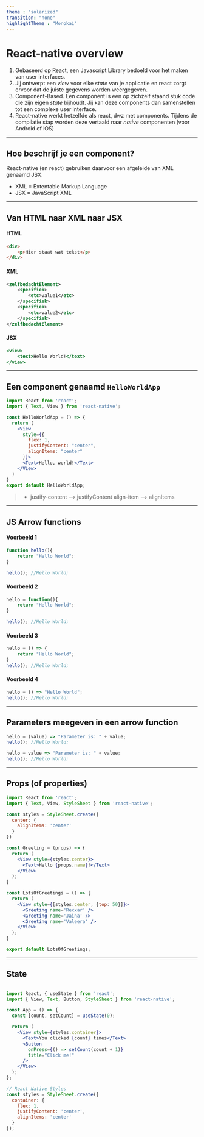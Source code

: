 ```yaml
---
theme : "solarized"
transition: "none"
highlightTheme : "Monokai"
---
```


# React-native overview

1. Gebaseerd op React, een Javascript Library bedoeld voor het maken van user interfaces.
2. Jij ontwerpt een _view_ voor elke _state_ van je applicatie en react zorgt ervoor dat de juiste gegevens worden weergegeven.
3. Component-Based. Een component is een op zichzelf staand stuk code die zijn eigen _state_ bijhoudt. Jij kan deze components dan samenstellen tot een complexe user interface.
4. React-native werkt hetzelfde als react, dwz met components. Tijdens de compilatie stap worden deze vertaald naar _native_ componenten (voor Android of iOS)

---

## Hoe beschrijf je een component?

React-native (en react) gebruiken daarvoor een afgeleide van XML genaamd JSX. 
* XML = Extentable Markup Language
* JSX = JavaScript XML

---

## Van HTML naar XML naar JSX
#### HTML
```html
<div>
    <p>Hier staat wat tekst</p>
</div>
```
#### XML
```xml
<zelfbedachtElement>
    <specifiek>
        <etc>value1</etc>
    </specifiek>
    <specifiek>
        <etc>value2</etc>
    </specifiek>
</zelfbedachtElement>
```

#### JSX
```jsx
<view>
    <text>Hello World!</text>
</view>
```

---

## Een component genaamd `HelloWorldApp`
```jsx
import React from 'react';          
import { Text, View } from 'react-native';

const HelloWorldApp = () => {
  return (
    <View
      style={{
        flex: 1,
        justifyContent: "center",
        alignItems: "center"
      }}>
      <Text>Hello, world!</Text>
    </View>
  )
}
export default HelloWorldApp;
```
> * justify-content --> justifyContent align-item --> alignItems

---

## JS Arrow functions
#### Voorbeeld 1
```js
function hello(){
    return "Hello World";
}

hello(); //Hello World;
```
#### Voorbeeld 2
```js
hello = function(){
    return "Hello World";
}

hello(); //Hello World;
```
#### Voorbeeld 3
```js
hello = () => {
    return "Hello World";
}
hello(); //Hello World;
```

#### Voorbeeld 4
```js
hello = () => "Hello World";
hello(); //Hello World;
```

---


## Parameters meegeven in een arrow function
```js
hello = (value) => "Parameter is: " + value;
hello(); //Hello World;
```
```js
hello = value => "Parameter is: " + value;
hello(); //Hello World;
```

---

## Props (of properties)

```jsx
import React from 'react';
import { Text, View, StyleSheet } from 'react-native';

const styles = StyleSheet.create({
  center: {
    alignItems: 'center'
  }
})

const Greeting = (props) => {
  return (
    <View style={styles.center}>
      <Text>Hello {props.name}!</Text>
    </View>
  );
}

const LotsOfGreetings = () => {
  return (
    <View style={[styles.center, {top: 50}]}>
      <Greeting name='Rexxar' />
      <Greeting name='Jaina' />
      <Greeting name='Valeera' />
    </View>
  );
}

export default LotsOfGreetings;
```
---

## State

```jsx

import React, { useState } from 'react';
import { View, Text, Button, StyleSheet } from 'react-native';

const App = () => {
  const [count, setCount] = useState(0);

  return (
    <View style={styles.container}>
      <Text>You clicked {count} times</Text>
      <Button
        onPress={() => setCount(count + 1)}
        title="Click me!"
      />
    </View>
  );
};

// React Native Styles
const styles = StyleSheet.create({
  container: {
    flex: 1,
    justifyContent: 'center',
    alignItems: 'center'
  }
});
```